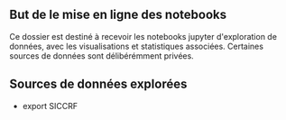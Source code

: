 ## But de le mise en ligne des notebooks
Ce dossier est destiné à recevoir les notebooks jupyter d'exploration de données, avec les visualisations et statistiques associées.
Certaines sources de données sont délibérémment privées.

## Sources de données explorées
* export SICCRF

